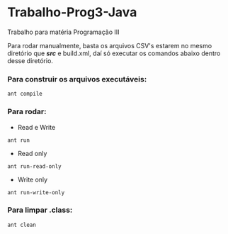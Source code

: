 # Trabalho-Prog3-Java
Trabalho para matéria Programação III

Para rodar manualmente, basta os arquivos CSV's estarem no mesmo diretório que ***src*** e build.xml, daí só executar os comandos abaixo dentro desse diretório.

### Para construir os arquivos executáveis: 
```
ant compile
```

### Para rodar:
- Read e Write
```
ant run
```
- Read only
```
ant run-read-only
```
- Write only
```
ant run-write-only
```

### Para limpar .class:
```
ant clean
```
